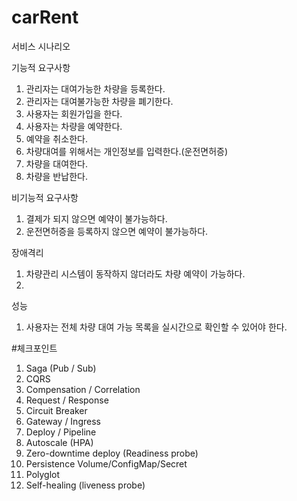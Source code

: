 # carRent


서비스 시나리오 


기능적 요구사항
1. 관리자는 대여가능한 차량을 등록한다. 
2. 관리자는 대여불가능한 차량을 폐기한다.
3. 사용자는 회원가입을 한다. 
4. 사용자는 차량을 예약한다.
5. 예약을 취소한다.
6. 차량대여를 위해서는 개인정보를 입력한다.(운전면허증)
7. 차량을 대여한다.
8. 차량을 반납한다. 

비기능적 요구사항
1. 결제가 되지 않으면 예약이 불가능하다.
2. 운전면허증을 등록하지 않으면 예약이 불가능하다. 

장애격리
1. 차량관리 시스템이 동작하지 않더라도 차량 예약이 가능하다.
2. 

성능
1. 사용자는 전체 차량 대여 가능 목록을 실시간으로 확인할 수 있어야 한다.



#체크포인트
1. Saga (Pub / Sub)
2. CQRS
3. Compensation / Correlation
4. Request / Response
7. Circuit Breaker
5. Gateway / Ingress
6. Deploy / Pipeline
8. Autoscale (HPA)
9. Zero-downtime deploy (Readiness probe)
10. Persistence Volume/ConfigMap/Secret
11. Polyglot
12. Self-healing (liveness probe)
